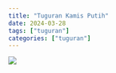 ```yaml
---
title: "Tuguran Kamis Putih"
date: 2024-03-28
tags: ["tuguran"]
categories: ["tuguran"]
---
```

 ![](/img/tuguran28mar24.avif)